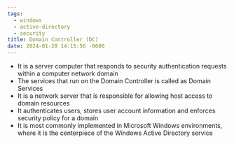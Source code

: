 ```yaml
---
tags:
  - windows
  - active-directory
  - security
title: Domain Controller (DC)
date: 2024-01-28 14:15:56 -0600
---
```


* It is a server computer that responds to security authentication requests within a computer network domain
* The services that run on the Domain Controller is called as Domain Services
* It is a network server that is responsible for allowing host access to domain resources
* It authenticates users, stores user account information and enforces security policy for a domain
* It is most commonly implemented in Microsoft Windows environments, where it is the centerpiece of the Windows Active Directory service
